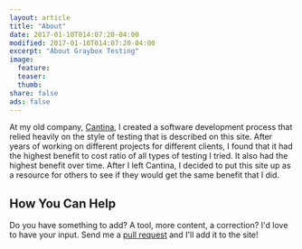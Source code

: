 ```yaml
---
layout: article
title: "About"
date: 2017-01-10T014:07:20-04:00
modified: 2017-01-10T014:07:20-04:00
excerpt: "About Graybox Testing"
image:
  feature:
  teaser:
  thumb:
share: false
ads: false
---
```


At my old company, [Cantina](http://cantina.co), I created a software
development process that relied heavily on the style of testing that
is described on this site. After years of working on different
projects for different clients, I found that it had the highest
benefit to cost ratio of all types of testing I tried. It also had the
highest benefit over time. After I left Cantina, I decided to put this
site up as a resource for others to see if they would get the same
benefit that I did.

## How You Can Help

Do you have something to add? A tool, more content, a correction? I'd
love to have your input. Send me a
[pull request](https://github.com/dfox/graybox-testing.org) and I'll
add it to the site!
